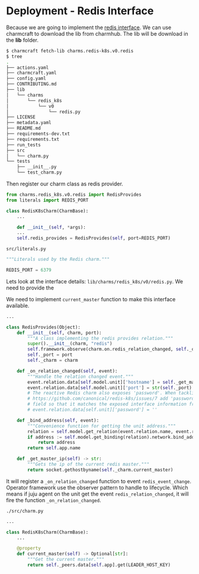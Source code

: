 # Deployment - Redis Interface

Because we are going to implement the [redis interface](https://charmhub.io/redis-k8s/libraries/redis).
We can use charmcraft to download the lib from charmhub. The lib will be download in the **lib** folder.

```sh
$ charmcraft fetch-lib charms.redis-k8s.v0.redis
$ tree
.
├── actions.yaml
├── charmcraft.yaml
├── config.yaml
├── CONTRIBUTING.md
├── lib
│   └── charms
│       └── redis_k8s
│           └── v0
│               └── redis.py
├── LICENSE
├── metadata.yaml
├── README.md
├── requirements-dev.txt
├── requirements.txt
├── run_tests
├── src
│   └── charm.py
└── tests
    ├── __init__.py
    └── test_charm.py
```

Then register our charm class as redis provider.


```python
from charms.redis_k8s.v0.redis import RedisProvides
from literals import REDIS_PORT

class RedisK8sCharm(CharmBase):
    ...

    def __init__(self, *args):
	...
	self.redis_provides = RedisProvides(self, port=REDIS_PORT)
```

`src/literals.py`

```python
"""Literals used by the Redis charm."""

REDIS_PORT = 6379
```


Lets look at the interface details: `lib/charms/redis_k8s/v0/redis.py`.
We need to provide the 

We need to implement `current_master` function to make this interface available.

```python
...

class RedisProvides(Object):
    def __init__(self, charm, port):
        """A class implementing the redis provides relation."""
        super().__init__(charm, "redis")
        self.framework.observe(charm.on.redis_relation_changed, self._on_relation_changed)
        self._port = port
        self._charm = charm

    def _on_relation_changed(self, event):
        """Handle the relation changed event."""
        event.relation.data[self.model.unit]['hostname'] = self._get_master_ip()
        event.relation.data[self.model.unit]['port'] = str(self._port)
        # The reactive Redis charm also exposes 'password'. When tackling
        # https://github.com/canonical/redis-k8s/issues/7 add 'password'
        # field so that it matches the exposed interface information from it.
        # event.relation.data[self.unit]['password'] = ''

    def _bind_address(self, event):
        """Convenience function for getting the unit address."""
        relation = self.model.get_relation(event.relation.name, event.relation.id)
        if address := self.model.get_binding(relation).network.bind_address:
            return address
        return self.app.name

    def _get_master_ip(self) -> str:
        """Gets the ip of the current redis master."""
        return socket.gethostbyname(self._charm.current_master)
```

It will register a `_on_relation_changed` function to event `redis_event_change`.
Operator framework use the observer pattern to handle to lifecycle.
Which means if juju agent on the unit get the event `redis_relation_changed`, it will fire the function `_on_relation_changed`.



`./src/charm.py`

```python
...

class RedisK8sCharm(CharmBase):
    ...

    @property
    def current_master(self) -> Optional[str]:
        """Get the current master."""
        return self._peers.data[self.app].get(LEADER_HOST_KEY)
```
